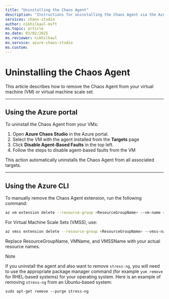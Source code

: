 ```yaml
---
title: "Uninstalling the Chaos Agent"
description: "Instructions for uninstalling the Chaos Agent via the Azure portal and Azure CLI."
services: chaos-studio
author: nikhilkaul-msft
ms.topic: article
ms.date: 03/02/2025
ms.reviewer: nikhilkaul
ms.service: azure-chaos-studio
ms.custom: 
---
```


# Uninstalling the Chaos Agent

This article describes how to remove the Chaos Agent from your virtual machine (VM) or virtual machine scale set.

---

## Using the Azure portal

To uninstall the Chaos Agent from your VMs:
1. Open **Azure Chaos Studio** in the Azure portal.
2. Select the VM with the agent installed from the **Targets** page
3. Click **Disable Agent-Based Faults** in the top left.
4. Follow the steps to disable agent-based faults from the VM
   
This action automatically uninstalls the Chaos Agent from all associated targets.

---

## Using the Azure CLI

To manually remove the Chaos Agent extension, run the following command:

```bash
az vm extension delete --resource-group <ResourceGroupName> --vm-name <VMName> --name ChaosAgent
```

For Virtual Machine Scale Sets (VMSS), use:

```bash
az vmss extension delete --resource-group <ResourceGroupName> --vmss-name <VMSSName> --name ChaosAgent
```
Replace ResourceGroupName, VMName, and VMSSName with your actual resource names.

>[!Note]
> If you uninstall the agent and also want to remove ```stress-ng```, you will need to use the appropriate package manager command (for example ```yum remove``` for RHEL-based systems) for your operating system.
> Here is an example of removing ```stress-ng``` from an Ubuntu-based system:
>
>```sudo apt-get remove --purge stress-ng``` 
